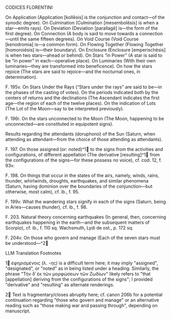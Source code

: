 CODICES FLORENTINI

On Application (Application [kollēsis] is the conjunction and contact—of the synodic degree).
On Culmination (Culmination [mesembolēsis] is when a star—emits rays).
On Deviation (Deviation [parallagē] is—the form of the first degree).
On Connection (A body is said to move towards a connection—until the same fifteen degrees).
On Void Course (Void Course [kenodromia] is—a common form).
On Flowing Together (Flowing Together [homoroiēsis] is—their boundary).
On Enclosure (Enclosure [emperischēsis] is when two stars—ahead or behind).
On Stars “in Power” (A star is said to be “in power” in each—operative place).
On Luminaries (With their own luminaries—they are transformed into beneficence).
On how the stars rejoice (The stars are said to rejoice—and the nocturnal ones, in determination).

F. 195v. On Stars Under the Rays (“Stars under the rays” are said to be—in the phases of the casting of votes).
On the periods indicated both by the centers of returns and the declinations (The Ascendant indicates the first age—the region of each of the twelve places).
On the indication of Lots (The Lot of the Moon—say to be interpreted previously).

F. 196r. On the stars unconnected to the Moon (The Moon, happening to be unconnected—are constituted in equipotent signs).

Results regarding the attendants (doruphoroi) of the Sun (Saturn, when attending as attendant—from the choice of those attending as attendants).

F. 197. On those assigned (or: noted)^1🤖 to the signs from the activities and configurations, of different appellation (The derivative [resulting]^1🤖 from the configurations of the signs—for these possess no voice), cf. cod. 12, f. 93v.

F. 198. On things that occur in the states of the airs, namely, winds, rains, thunder, whirlwinds, droughts, earthquakes, and similar phenomena (Saturn, having dominion over the boundaries of the conjunction—but otherwise, most calm), cf. ib., f. 95.

F. 199v. What the wandering stars signify in each of the signs (Saturn, being in Aries—causes thunder), cf. ib., f. 98.

F. 203. Natural theory concerning earthquakes (In general, then, concerning earthquakes happening in the earth—and the subsequent matters of Scorpio), cf. ib., f. 110 sq. Wachsmuth, Lydi de ost., p. 172 sq.

F. 204v. On those who govern and manage (Each of the seven stars must be understood—^2🤖

LLM Translation Footnotes

1🤖 ἐφηρισμένοις (λ. -ης) is a difficult term here; it may imply "assigned", "designated", or "noted" as in being listed under a heading. Similarly, the phrase "Τὴν δʾ ἐκ τῶν μορφώσεων τῶν Ζωδίων" likely refers to "that [appellation] deriving from the configurations of the signs"; I provided "derivative" and "resulting" as alternate renderings.

2🤖 Text is fragmentary/closes abruptly here; cf. canon 206b for a potential continuation regarding "those who govern and manage" or an alternative reading such as "those making war and passing through", depending on manuscript.